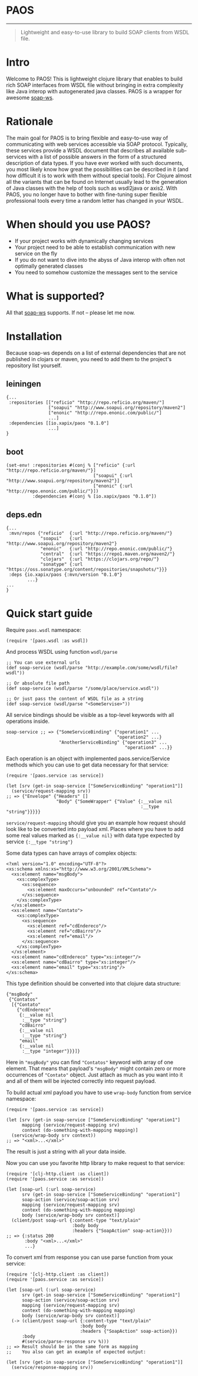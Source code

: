 # PAOS

---

> Lightweight and easy-to-use library to build SOAP clients from WSDL file.

# Intro

Welcome to PAOS! This is lightweight clojure library that enables to build rich SOAP interfaces from WSDL file without bringing in extra complexity like Java interop with autogenerated java classes. PAOS is a wrapper for awesome [soap-ws](https://github.com/reficio/soap-ws).

# Rationale

The main goal for PAOS is to bring flexible and easy-to-use way of communicating with web services accessible via SOAP protocol. Typically, these services provide a WSDL document that describes all available sub-services with a list of possible answers in the form of a structured description of data types. If you have ever worked with such documents, you most likely know how great the possibilities can be described in it (and how difficult it is to work with them without special tools). For Clojure almost all the variants that can be found on Internet usually lead to the generation of Java classes with the help of tools such as wsdl2java or axis2. With PAOS, you no longer have to bother with fine-tuning super flexible professional tools every time a random letter has changed in your WSDL.

# When should you use PAOS?

- If your project works with dynamically changing services
- Your project need to be able to establish communication with new service on the fly
- If you do not want to dive into the abyss of Java interop with often not optimally generated classes
- You need to somehow customize the messages sent to the service

# What is supported?

All that [soap-ws](https://github.com/reficio/soap-ws) supports. If not – please let me now.

# Installation

Because soap-ws depends on a list of external dependencies that are not published in clojars or maven, you need to add them to the project's repository list yourself.

## leiningen

    {...
     :repositories [["reficio" "http://repo.reficio.org/maven/"]
                    ["soapui" "http://www.soapui.org/repository/maven2"]
                    ["enonic" "http://repo.enonic.com/public/"]
                    ...]
     :dependencies [[io.xapix/paos "0.1.0"]
                    ...]
    }

## boot

    (set-env! :repositories #(conj % ["reficio" {:url "http://repo.reficio.org/maven/"}]
                                     ["soapui" {:url "http://www.soapui.org/repository/maven2"}]
                                     ["enonic" {:url "http://repo.enonic.com/public/"}])
              :dependencies #(conj % [io.xapix/paos "0.1.0"])

## deps.edn

    {...
     :mvn/repos {"reficio"  {:url "http://repo.reficio.org/maven/"}
                 "soapui"   {:url "http://www.soapui.org/repository/maven2"}
                 "enonic"   {:url "http://repo.enonic.com/public/"}
                 "central"  {:url "https://repo1.maven.org/maven2/"}
                 "clojars"  {:url "https://clojars.org/repo/"}
                 "sonatype" {:url "https://oss.sonatype.org/content/repositories/snapshots/"}}}
     :deps {io.xapix/paos {:mvn/version "0.1.0"}
            ...}
    ...
    }

# Quick start guide

Require `paos.wsdl` namespace:

    (require '[paos.wsdl :as wsdl])

And process WSDL using function `wsdl/parse` 

    ;; You can use external urls
    (def soap-service (wsdl/parse "http://example.com/some/wsdl/file?wsdl"))
    
    ;; Or absolute file path
    (def soap-service (wsdl/parse "/some/place/service.wsdl"))
    
    ;; Or just pass the content of WSDL file as a string
    (def soap-service (wsdl/parse "<SomeServise>"))

All service bindings should be visible as a top-level keywords with all operations inside.

    soap-service ;; => {"SomeServiceBinding" {"operation1" ...
                                              "operation2" ...}
                        "AnotherServiceBinding" {"operation3" ...
                                                 "operation4" ...}}

Each operation is an object with implemented paos.service/Service methods which you can use to get data necessary for that service:

    (require '[paos.service :as service])
    
    (let [srv (get-in soap-service ["SomeServiceBinding" "operation1"]]
      (service/request-mapping srv)) 
    ;; => {"Envelope" {"Headers" []
                       "Body" {"SomeWrapper" {"Value" {:__value nil
                                                       :__type "string"}}}}}

`service/request-mapping` should give you an example how request should look like to be converted into payload xml. Places where you have to add some real values marked as `{:__value nil}` with data type expected by service `{:__type "string"}`

Some data types can have arrays of complex objects:

    <?xml version="1.0" encoding="UTF-8"?>
    <xs:schema xmlns:xs="http://www.w3.org/2001/XMLSchema">
      <xs:element name="msgBody">
        <xs:complexType>
          <xs:sequence>
            <xs:element maxOccurs="unbounded" ref="Contato"/>
          </xs:sequence>
        </xs:complexType>
      </xs:element>
      <xs:element name="Contato">
        <xs:complexType>
          <xs:sequence>
            <xs:element ref="cdEndereco"/>
            <xs:element ref="cdBairro"/>
            <xs:element ref="email"/>
          </xs:sequence>
        </xs:complexType>
      </xs:element>
      <xs:element name="cdEndereco" type="xs:integer"/>
      <xs:element name="cdBairro" type="xs:integer"/>
      <xs:element name="email" type="xs:string"/>
    </xs:schema>

This type definition should be converted into that clojure data structure:

    {"msgBody"
     {"Contatos" 
      [{"Contato"
        {"cdEndereco"
         {:__value nil
          :__type "string"}
         "cdBairro"
         {:__value nil
          :__type "string"}
         "email"
         {:__value nil
          :__type "integer"}}}]}

Here in `"msgBody"` you can find `"Contatos"` keyword with array of one element. That means that payload's `"msgBody"` might contain zero or more occurrences of `"Contato"` object. Just attach as much as you want into it and all of them will be injected correctly into request payload.

To build actual xml payload you have to use `wrap-body` function from service namespace:

    (require '[paos.service :as service])
    
    (let [srv (get-in soap-service ["SomeServiceBinding" "operation1"]
          mapping (service/request-mapping srv)
          context (do-something-with-mapping mapping)]
      (service/wrap-body srv context))
    ;; => "<xml>...</xml>"

The result is just a string with all your data inside.

Now you can use you favorite http library to make request to that service:

    (require '[clj-http.client :as client])
    (require '[paos.service :as service])
    
    (let [soap-url (:url soap-service)
          srv (get-in soap-service ["SomeServiceBinding" "operation1"]
          soap-action (service/soap-action srv)
          mapping (service/request-mapping srv)
          context (do-something-with-mapping mapping)
          body (service/wrap-body srv context)]
      (client/post soap-url {:content-type "text/plain"
                             :body body
                             :headers {"SoapAction" soap-action}}))
    ;; => {:status 200
           :body "<xml>...</xml>"
           ...} 

To convert xml from response you can use parse function from youк service:

    (require '[clj-http.client :as client])
    (require '[paos.service :as service])
    
    (let [soap-url (:url soap-service)
          srv (get-in soap-service ["SomeServiceBinding" "operation1"]
          soap-action (service/soap-action srv)
          mapping (service/request-mapping srv)
          context (do-something-with-mapping mapping)
          body (service/wrap-body srv context)]
      (-> (client/post soap-url {:content-type "text/plain"
                                :body body
                                :headers {"SoapAction" soap-action}})
          :body
          #(service/parse-response srv %)))
    ;; => Result should be in the same form as mapping
    ;;    You also can get an example of expected output:
    
    (let [srv (get-in soap-service ["SomeServiceBinding" "operation1"]]
      (service/response-mapping srv))